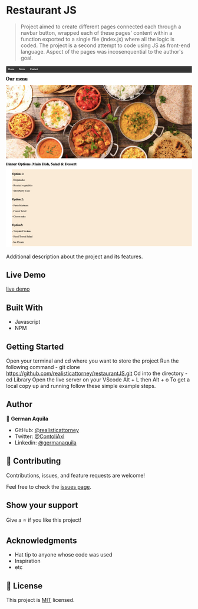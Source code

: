 # Restaurant JS

> Project aimed to create different pages connected each through a navbar button, wrapped each of these pages' content within a function exported to a single file (index.js) where all the logic is coded. The project is a second attempt to code using JS as front-end language. Aspect of the pages was incosenquential to the author's goal.

![screenshot](./webpack-demo/dist/assets/repos-assets/screenshot.png)

Additional description about the project and its features.

## Live Demo

[live demo](http://germanaquila.me/restaurantJS/)

## Built With

- Javascript
- NPM

## Getting Started

Open your terminal and cd where you want to store the project
Run the following command - git clone https://github.com/realisticattorney/restaurantJS.git
Cd into the directory - cd Library
Open the live server on your VScode Alt + L then Alt + o
To get a local copy up and running follow these simple example steps.

## Author


👤 **German Aquila**

- GitHub: [@realisticattorney](https://github.com/realisticattorney)
- Twitter: [@ContoliAxl](https://www.twitter.com/contoliaxl)
- Linkedin: [@germanaquila](https://www.linkedin.com/in/german-aquila-55a9171b5/)

## 🤝 Contributing

Contributions, issues, and feature requests are welcome!

Feel free to check the [issues page](../../issues/).

## Show your support

Give a ⭐️ if you like this project!

## Acknowledgments

- Hat tip to anyone whose code was used
- Inspiration
- etc

## 📝 License

This project is [MIT](./MIT.md) licensed.